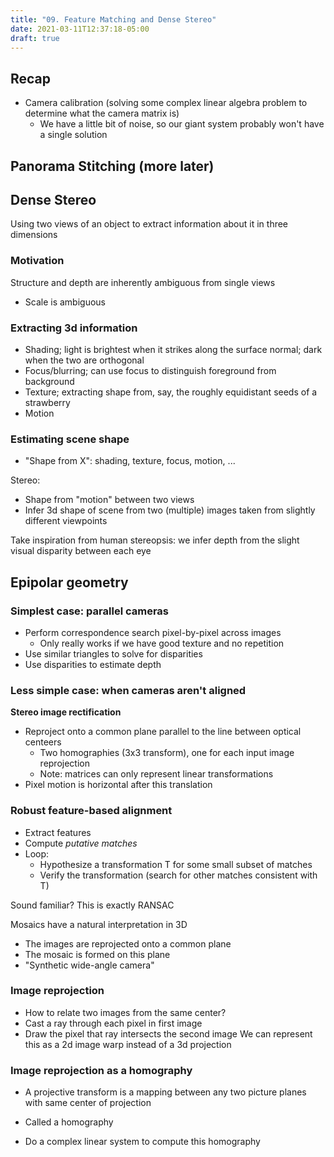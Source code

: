 ```yaml
---
title: "09. Feature Matching and Dense Stereo"
date: 2021-03-11T12:37:18-05:00
draft: true
---
```

## Recap
- Camera calibration (solving some complex linear algebra problem to determine what the camera matrix is)
    - We have a little bit of noise, so our giant system probably won't have a single solution

## Panorama Stitching (more later)

## Dense Stereo
Using two views of an object to extract information about it in three dimensions

### Motivation
Structure and depth are inherently ambiguous from single views
- Scale is ambiguous

### Extracting 3d information
- Shading; light is brightest when it strikes along the surface normal; dark when the two are orthogonal
- Focus/blurring; can use focus to distinguish foreground from background
- Texture; extracting shape from, say, the roughly equidistant seeds of a strawberry
- Motion

### Estimating scene shape
- "Shape from X": shading, texture, focus, motion, ...

Stereo:
- Shape from "motion" between two views
- Infer 3d shape of scene from two (multiple) images taken from slightly different viewpoints

Take inspiration from human stereopsis: we infer depth from the slight visual disparity between each eye

## Epipolar geometry

### Simplest case: parallel cameras
- Perform correspondence search pixel-by-pixel across images
    - Only really works if we have good texture and no repetition
- Use similar triangles to solve for disparities
- Use disparities to estimate depth

### Less simple case: when cameras aren't aligned
**Stereo image rectification**
- Reproject onto a common plane parallel to the line between optical centeers
    - Two homographies (3x3 transform), one for each input image reprojection
    - Note: matrices can only represent linear transformations
- Pixel motion is horizontal after this translation

### Robust feature-based alignment
- Extract features
- Compute *putative matches*
- Loop:
    - Hypothesize a transformation T for some small subset of matches
    - Verify the transformation (search for other matches consistent with T)

Sound familiar? This is exactly RANSAC

Mosaics have a natural interpretation in 3D
- The images are reprojected onto a common plane
- The mosaic is formed on this plane
- "Synthetic wide-angle camera"

### Image reprojection
- How to relate two images from the same center?
- Cast a ray through each pixel in first image
- Draw the pixel that ray intersects the second image
We can represent this as a 2d image warp instead of a 3d projection

### Image reprojection as a homography
- A projective transform is a mapping between any two picture planes with same center of projection
- Called a homography

- Do a complex linear system to compute this homography